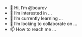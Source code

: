 - 👋 Hi, I’m @bourov
- 👀 I’m interested in ...
- 🌱 I’m currently learning ...
- 💞️ I’m looking to collaborate on ...
- 📫 How to reach me ...

<!---
bourov/bourov is a ✨ special ✨ repository because its `README.md` (this file) appears on your GitHub profile.
You can click the Preview link to take a look at your changes.
--->
